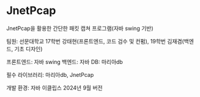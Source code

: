 # JnetPcap
JnetPcap을 활용한 간단한 패킷 캡쳐 프로그램(자바 swing 기반)

팀원: 선문대학교 17학번 강태현(프론트엔드, 코드 검수 및 컨펌), 19학번 김재겸(백엔드, 기초 디자인)

프론트엔드: 자바 swing
백엔드: 자바
DB: 마리아db

필수 라이브러리: 마리아db, JnetPcap

개발 환경: 자바 이클립스 2024년 9월 버전
